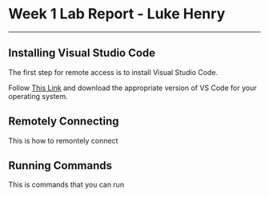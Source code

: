 # Week 1 Lab Report - Luke Henry
***

## Installing Visual Studio Code
The first step for remote access is to install Visual Studio Code.

Follow [This Link](https://code.visualstudio.com/) and download the appropriate version of VS Code for your operating system. 

## Remotely Connecting
This is how to remontely connect

## Running Commands
This is commands that you can run
